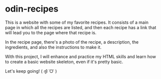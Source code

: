 # odin-recipes

This is a website with some of my favorite recipes. It consists of a main page in which all the recipes are listed, and then each recipe has a link that will lead you to the page where that recipe is.

In the recipe page, there's a photo of the recipe, a description, the ingredients, and also the instructions to make it.

With this project, I will enhance and practice my HTML skills and learn how to create a basic website skeleton, even if it's pretty basic.

Let's keep going! ( ദ്ദി ˙ᗜ˙ )